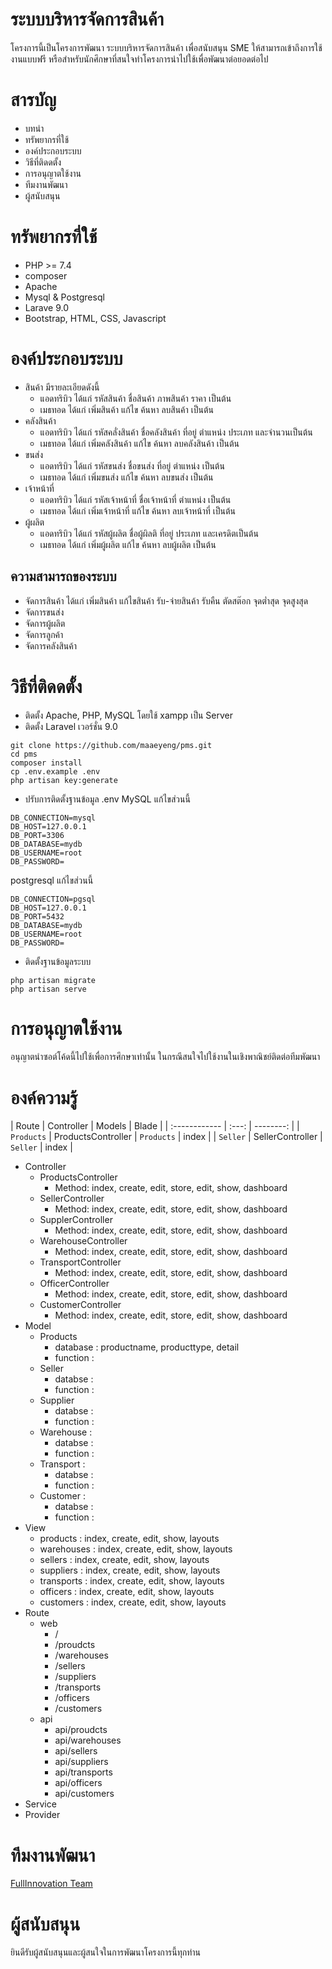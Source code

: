 # ระบบบริหารจัดการสินค้า
โครงการนี้เป็นโครงการพัฒนา ระบบบริหารจัดการสินค้า เพื่อสนับสนุน SME ให้สามารถเข้าถึงการใช้งานแบบฟรี หรือสำหรับนักศึกษาที่สนใจทำโครงการนำไปใช้เพื่อพัฒนาต่อยอดต่อไป 

# สารบัญ
* บทนำ
* ทรัพยากรที่ใช้
* องค์ประกอบระบบ
* วิธีที่ติดดตั้ง
* การอนุญาตใช้งาน
* ทีมงานพัฒนา
* ผู้สนับสนุน


# ทรัพยากรที่ใช้
* PHP >= 7.4
* composer
* Apache
* Mysql & Postgresql
* Larave 9.0
* Bootstrap, HTML, CSS, Javascript


# องค์ประกอบระบบ
* สินค้า มีรายละเอียดดังนี้
    * แอดทริบิว ได้แก่ รหัสสินค้า ชื่อสินค้า ภาพสินค้า ราคา เป็นต้น
    * เมธทอด ได้แก่ เพิ่มสินค้า แก้ไข ค้นหา ลบสินค้า เป็นต้น
* คลังสินค้า
    * แอดทริบิว ได้แก่ รหัสคลั่งสินค้า ชื่อคลังสินค้า ที่อยู่ ตำแหน่ง ประเภท และจำนวนเป็นต้น
    * เมธทอด ได้แก่ เพิ่มคลังสินค้า แก้ไข ค้นหา ลบคลังสินค้า   เป็นต้น
* ขนส่ง
    * แอดทริบิว ได้แก่ รหัสขนส่ง ชื่อขนส่ง ที่อยู่ ตำแหน่ง เป็นต้น
    * เมธทอด ได้แก่ เพิ่มขนส่ง แก้ไข ค้นหา ลบขนส่ง   เป็นต้น
* เจ้าหน้าที่
    * แอดทริบิว ได้แก่ รหัสเจ้าหน้าที่ ชื่อเจ้าหน้าที่ ตำแหน่ง เป็นต้น
    * เมธทอด ได้แก่ เพิ่มเจ้าหน้าที่ แก้ไข ค้นหา ลบเจ้าหน้าที่  เป็นต้น
* ผู้ผลิต
    * แอดทริบิว ได้แก่ รหัสผู้ผลิต ชื่อผู้ผิลติ ที่อยู่  ประเภท และเครดิตเป็นต้น
    * เมธทอด ได้แก่ เพิ่มผู้ผลิต แก้ไข ค้นหา ลบผู้ผลิต  เป็นต้น


## ความสามารถของระบบ
* จัดการสินค้า ได้แก่ เพิ่มสินค้า แก้ไขสินค้า รับ-จ่ายสินค้า รับคืน ตัดสต๊อก จุดต่ำสุด จุดสูงสุด
* จัดการขนส่ง
* จัดการผู้ผลิต
* จัดการลูกค้า
* จัดการคลังสินค้า

# วิธีที่ติดดตั้ง
* ติดตั้ง Apache, PHP, MySQL โดยใช้ xampp เป็น Server
* ติดตั้ง Laravel เวอร์ชั่น 9.0
```
git clone https://github.com/maaeyeng/pms.git
cd pms
composer install
cp .env.example .env
php artisan key:generate
```
* ปรับการติดตั้งฐานข้อมูล .env
MySQL แก้ไขส่วนนี้
```
DB_CONNECTION=mysql
DB_HOST=127.0.0.1
DB_PORT=3306
DB_DATABASE=mydb
DB_USERNAME=root
DB_PASSWORD=
```
postgresql แก้ไขส่วนนี้
```
DB_CONNECTION=pgsql
DB_HOST=127.0.0.1
DB_PORT=5432
DB_DATABASE=mydb
DB_USERNAME=root
DB_PASSWORD=
```

* ติดตั้งฐานข้อมูลระบบ
```
php artisan migrate
php artisan serve
``` 


# การอนุญาตใช้งาน
อนุญาตนำซอต์โค้ดนี้ไปใช้เพื่อการศึกษาเท่านั้น ในกรณีสนใจไปใช้งานในเชิงพาณิชย์ติดต่อทีมพัฒนา


# องค์ความรู้

| Route | Controller     | Models      | Blade  |
| :------------ |   :---:       | --------: |
| `Products`        | ProductsController         | `Products`   | index |
| `Seller`         | SellerController         | `Seller`   | index |
* Controller
    * ProductsController 
        * Method: index, create, edit, store, edit, show, dashboard
    * SellerController
        * Method: index, create, edit, store, edit, show, dashboard
    * SupplerController
        * Method: index, create, edit, store, edit, show, dashboard
    * WarehouseController
        * Method: index, create, edit, store, edit, show, dashboard
    * TransportController
        * Method: index, create, edit, store, edit, show, dashboard
    * OfficerController
        * Method: index, create, edit, store, edit, show, dashboard
    * CustomerController
        * Method: index, create, edit, store, edit, show, dashboard
* Model
    * Products 
        * database : productname, producttype, detail 
        * function : 
    * Seller 
        * databse :
        * function :
    * Supplier  
        * databse :
        * function :
    * Warehouse :
        * databse :
        * function :
    * Transport :
        * databse :
        * function :
    * Customer :
        * databse :
        * function :
* View
    * products : index, create, edit, show, layouts
    * warehouses : index, create, edit, show, layouts
    * sellers : index, create, edit, show, layouts
    * suppliers : index, create, edit, show, layouts
    * transports : index, create, edit, show, layouts
    * officers : index, create, edit, show, layouts
    * customers : index, create, edit, show, layouts
* Route
    * web
        * /
        * /proudcts
        * /warehouses
        * /sellers
        * /suppliers 
        * /transports
        * /officers
        * /customers
    * api
        * api/proudcts
        * api/warehouses
        * api/sellers
        * api/suppliers 
        * api/transports
        * api/officers
        * api/customers
* Service
* Provider

# ทีมงานพัฒนา
<a href="https://innovationfull.herokuapp.com">FullInnovation Team </a>



# ผู้สนับสนุน
ยินดีรับผู้สนับสนุนและผู้สนใจในการพัฒนาโครงการนี้ทุกท่าน



